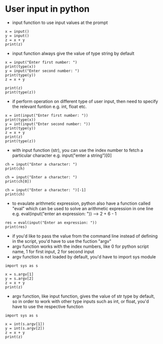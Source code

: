 # User input in python
- input function to use input values at the prompt
```
x = input()
y = input()
z = x + y
print(z)
```
- input function always give the value of type string by default
```
x = input("Enter first number: ")
print(type(x))
y = input("Enter second number: ")
print(type(y))
z = x + y

print(z)
print(type(z))
```
- if perform operation on different type of user input, then need to specify the relevant funtion e.g. int, float etc.
```
x = int(input("Enter first number: "))
print(type(x))
y = int(input("Enter second number: "))
print(type(y))
z = x + y
print(z)
print(type(z))
```
- with input function (str), you can use the index number to fetch a particular character e.g. input("enter a string")[0]
```
ch = input("Enter a character: ")
print(ch)

ch = input("Enter a character: ")
print(ch[0])

ch = input("Enter a character: ")[-1]
print(ch)
```
- to evaulate arithmetic expression, python also have a function called "eval" which can be used to solve an arithmetic expression in one line e.g. eval(input("enter an expression: ")) --> 2 + 6 - 1
```
res = eval(input("Enter an expression: "))
print(res)
```
- if you'd like to pass the value from the command line instead of defining in the script, you'd have to use the fuction "argv"
- argv function works with the index numbers, like 0 for python script name, 1 for first input, 2 for second input
- argv function is not loaded by default, you'd have to import sys module
```
import sys as s

x = s.argv[1]
y = s.argv[2]
z = x + y
print(z)
```
- argv function, like input function, gives the value of str type by default, so in order to work with other type inputs such as int, or float, you'd have to use the respective function
```
import sys as s

x = int(s.argv[1])
y = int(s.argv[2])
z = x + y
print(z)
```